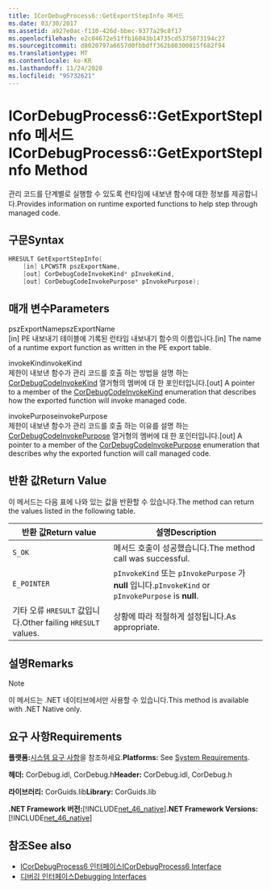 ```yaml
---
title: ICorDebugProcess6::GetExportStepInfo 메서드
ms.date: 03/30/2017
ms.assetid: a927e0ac-f110-426d-bbec-9377a29c8f17
ms.openlocfilehash: e2c04672e51ffb16043b14735cd5375073194c27
ms.sourcegitcommit: d8020797a6657d0fbbdff362b80300815f682f94
ms.translationtype: MT
ms.contentlocale: ko-KR
ms.lasthandoff: 11/24/2020
ms.locfileid: "95732621"
---
```

# <a name="icordebugprocess6getexportstepinfo-method"></a><span data-ttu-id="adec4-102">ICorDebugProcess6::GetExportStepInfo 메서드</span><span class="sxs-lookup"><span data-stu-id="adec4-102">ICorDebugProcess6::GetExportStepInfo Method</span></span>

<span data-ttu-id="adec4-103">관리 코드를 단계별로 실행할 수 있도록 런타임에 내보낸 함수에 대한 정보를 제공합니다.</span><span class="sxs-lookup"><span data-stu-id="adec4-103">Provides information on runtime exported functions to help step through managed code.</span></span>  
  
## <a name="syntax"></a><span data-ttu-id="adec4-104">구문</span><span class="sxs-lookup"><span data-stu-id="adec4-104">Syntax</span></span>  
  
```cpp  
HRESULT GetExportStepInfo(  
    [in] LPCWSTR pszExportName,
    [out] CorDebugCodeInvokeKind* pInvokeKind,
    [out] CorDebugCodeInvokePurpose* pInvokePurpose);  
```  
  
## <a name="parameters"></a><span data-ttu-id="adec4-105">매개 변수</span><span class="sxs-lookup"><span data-stu-id="adec4-105">Parameters</span></span>  

 <span data-ttu-id="adec4-106">pszExportName</span><span class="sxs-lookup"><span data-stu-id="adec4-106">pszExportName</span></span>  
 <span data-ttu-id="adec4-107">[in] PE 내보내기 테이블에 기록된 런타임 내보내기 함수의 이름입니다.</span><span class="sxs-lookup"><span data-stu-id="adec4-107">[in] The name of a runtime export function as written in the PE export table.</span></span>  
  
 <span data-ttu-id="adec4-108">invokeKind</span><span class="sxs-lookup"><span data-stu-id="adec4-108">invokeKind</span></span>  
 <span data-ttu-id="adec4-109">제한이 내보낸 함수가 관리 코드를 호출 하는 방법을 설명 하는 [CorDebugCodeInvokeKind](cordebugcodeinvokekind-enumeration.md) 열거형의 멤버에 대 한 포인터입니다.</span><span class="sxs-lookup"><span data-stu-id="adec4-109">[out] A pointer to a member of the [CorDebugCodeInvokeKind](cordebugcodeinvokekind-enumeration.md) enumeration that describes how the exported function will invoke managed code.</span></span>  
  
 <span data-ttu-id="adec4-110">invokePurpose</span><span class="sxs-lookup"><span data-stu-id="adec4-110">invokePurpose</span></span>  
 <span data-ttu-id="adec4-111">제한이 내보낸 함수가 관리 코드를 호출 하는 이유를 설명 하는 [CorDebugCodeInvokePurpose](cordebugcodeinvokepurpose-enumeration.md) 열거형의 멤버에 대 한 포인터입니다.</span><span class="sxs-lookup"><span data-stu-id="adec4-111">[out] A pointer to a member of the [CorDebugCodeInvokePurpose](cordebugcodeinvokepurpose-enumeration.md) enumeration that describes why the exported function will call managed code.</span></span>  
  
## <a name="return-value"></a><span data-ttu-id="adec4-112">반환 값</span><span class="sxs-lookup"><span data-stu-id="adec4-112">Return Value</span></span>  

 <span data-ttu-id="adec4-113">이 메서드는 다음 표에 나와 있는 값을 반환할 수 있습니다.</span><span class="sxs-lookup"><span data-stu-id="adec4-113">The method can return the values listed in the following table.</span></span>  
  
|<span data-ttu-id="adec4-114">반환 값</span><span class="sxs-lookup"><span data-stu-id="adec4-114">Return value</span></span>|<span data-ttu-id="adec4-115">설명</span><span class="sxs-lookup"><span data-stu-id="adec4-115">Description</span></span>|  
|------------------|-----------------|  
|`S_OK`|<span data-ttu-id="adec4-116">메서드 호출이 성공했습니다.</span><span class="sxs-lookup"><span data-stu-id="adec4-116">The method call was successful.</span></span>|  
|`E_POINTER`|<span data-ttu-id="adec4-117">`pInvokeKind` 또는 `pInvokePurpose` 가 **null** 입니다.</span><span class="sxs-lookup"><span data-stu-id="adec4-117">`pInvokeKind` or `pInvokePurpose` is **null**.</span></span>|  
|<span data-ttu-id="adec4-118">기타 오류 `HRESULT` 값입니다.</span><span class="sxs-lookup"><span data-stu-id="adec4-118">Other failing `HRESULT` values.</span></span>|<span data-ttu-id="adec4-119">상황에 따라 적절하게 설정됩니다.</span><span class="sxs-lookup"><span data-stu-id="adec4-119">As appropriate.</span></span>|  
  
## <a name="remarks"></a><span data-ttu-id="adec4-120">설명</span><span class="sxs-lookup"><span data-stu-id="adec4-120">Remarks</span></span>  
  
> [!NOTE]
> <span data-ttu-id="adec4-121">이 메서드는 .NET 네이티브에서만 사용할 수 있습니다.</span><span class="sxs-lookup"><span data-stu-id="adec4-121">This method is available with .NET Native only.</span></span>  
  
## <a name="requirements"></a><span data-ttu-id="adec4-122">요구 사항</span><span class="sxs-lookup"><span data-stu-id="adec4-122">Requirements</span></span>  

 <span data-ttu-id="adec4-123">**플랫폼:**[시스템 요구 사항](../../get-started/system-requirements.md)을 참조하세요.</span><span class="sxs-lookup"><span data-stu-id="adec4-123">**Platforms:** See [System Requirements](../../get-started/system-requirements.md).</span></span>  
  
 <span data-ttu-id="adec4-124">**헤더:** CorDebug.idl, CorDebug.h</span><span class="sxs-lookup"><span data-stu-id="adec4-124">**Header:** CorDebug.idl, CorDebug.h</span></span>  
  
 <span data-ttu-id="adec4-125">**라이브러리:** CorGuids.lib</span><span class="sxs-lookup"><span data-stu-id="adec4-125">**Library:** CorGuids.lib</span></span>  
  
 <span data-ttu-id="adec4-126">**.NET Framework 버전:**[!INCLUDE[net_46_native](../../../../includes/net-46-native-md.md)]</span><span class="sxs-lookup"><span data-stu-id="adec4-126">**.NET Framework Versions:** [!INCLUDE[net_46_native](../../../../includes/net-46-native-md.md)]</span></span>  
  
## <a name="see-also"></a><span data-ttu-id="adec4-127">참조</span><span class="sxs-lookup"><span data-stu-id="adec4-127">See also</span></span>

- [<span data-ttu-id="adec4-128">ICorDebugProcess6 인터페이스</span><span class="sxs-lookup"><span data-stu-id="adec4-128">ICorDebugProcess6 Interface</span></span>](icordebugprocess6-interface.md)
- [<span data-ttu-id="adec4-129">디버깅 인터페이스</span><span class="sxs-lookup"><span data-stu-id="adec4-129">Debugging Interfaces</span></span>](debugging-interfaces.md)

